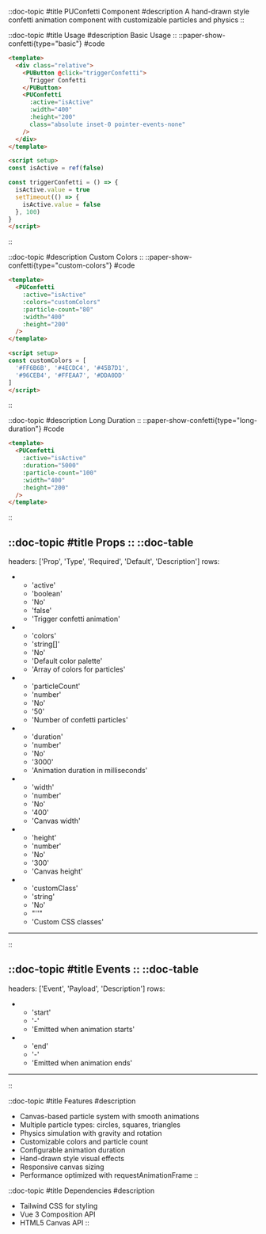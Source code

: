 ::doc-topic
#title
PUConfetti Component
#description
A hand-drawn style confetti animation component with customizable particles and physics
::

::doc-topic
#title
Usage
#description
Basic Usage
::
::paper-show-confetti{type="basic"}
#code
```html
<template>
  <div class="relative">
    <PUButton @click="triggerConfetti">
      Trigger Confetti
    </PUButton>
    <PUConfetti
      :active="isActive"
      :width="400"
      :height="200"
      class="absolute inset-0 pointer-events-none"
    />
  </div>
</template>

<script setup>
const isActive = ref(false)

const triggerConfetti = () => {
  isActive.value = true
  setTimeout(() => {
    isActive.value = false
  }, 100)
}
</script>
```
::

::doc-topic
#description
Custom Colors
::
::paper-show-confetti{type="custom-colors"}
#code
```html
<template>
  <PUConfetti
    :active="isActive"
    :colors="customColors"
    :particle-count="80"
    :width="400"
    :height="200"
  />
</template>

<script setup>
const customColors = [
  '#FF6B6B', '#4ECDC4', '#45B7D1', 
  '#96CEB4', '#FFEAA7', '#DDA0DD'
]
</script>
```
::

::doc-topic
#description
Long Duration
::
::paper-show-confetti{type="long-duration"}
#code
```html
<template>
  <PUConfetti
    :active="isActive"
    :duration="5000"
    :particle-count="100"
    :width="400"
    :height="200"
  />
</template>
```
::

::doc-topic
#title
Props
::
::doc-table
---
headers: ['Prop', 'Type', 'Required', 'Default', 'Description']
rows:
  - - 'active'
    - 'boolean'
    - 'No'
    - 'false'
    - 'Trigger confetti animation'
  - - 'colors'
    - 'string[]'
    - 'No'
    - 'Default color palette'
    - 'Array of colors for particles'
  - - 'particleCount'
    - 'number'
    - 'No'
    - '50'
    - 'Number of confetti particles'
  - - 'duration'
    - 'number'
    - 'No'
    - '3000'
    - 'Animation duration in milliseconds'
  - - 'width'
    - 'number'
    - 'No'
    - '400'
    - 'Canvas width'
  - - 'height'
    - 'number'
    - 'No'
    - '300'
    - 'Canvas height'
  - - 'customClass'
    - 'string'
    - 'No'
    - "''"
    - 'Custom CSS classes'
---
::

::doc-topic
#title
Events
::
::doc-table
---
headers: ['Event', 'Payload', 'Description']
rows:
  - - 'start'
    - '-'
    - 'Emitted when animation starts'
  - - 'end'
    - '-'
    - 'Emitted when animation ends'
---
::

::doc-topic
#title
Features
#description
- Canvas-based particle system with smooth animations
- Multiple particle types: circles, squares, triangles
- Physics simulation with gravity and rotation
- Customizable colors and particle count
- Configurable animation duration
- Hand-drawn style visual effects
- Responsive canvas sizing
- Performance optimized with requestAnimationFrame
::

::doc-topic
#title
Dependencies
#description
- Tailwind CSS for styling
- Vue 3 Composition API
- HTML5 Canvas API
:: 
